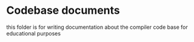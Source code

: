 # Codebase documents 

this folder is for writing documentation about the compiler code base for educational purposes 